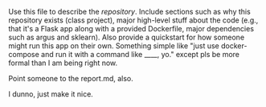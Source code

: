 Use this file to describe the _repository_. Include sections such as
why this repository exists (class project), major high-level stuff about
the code (e.g., that it's a Flask app along with a provided Dockerfile,
major dependencies such as argus and sklearn). Also provide a quickstart
for how someone might run this app on their own. Something simple like
"just use docker-compose and run it with a command like ____, yo." except
pls be more formal than I am being right now.

Point someone to the report.md, also.

I dunno, just make it nice.

